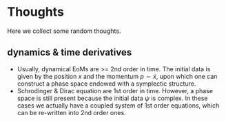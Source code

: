 # Thoughts

Here we collect some random thoughts.

## dynamics & time derivatives

- Usually, dynamical EoMs are >= 2nd order in time. The initial data is given by the position $x$ and the momentum $p\sim\dot{x}$, upon which one can construct a phase space endowed with a symplectic structure.
- Schrodinger & Dirac equation are 1st order in time. However, a phase space is still present because the initial data $\psi$ is complex. In these cases we actually have a coupled system of 1st order equations, which can be re-written into 2nd order ones.
